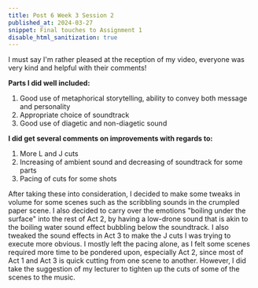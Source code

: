 ```yaml
---
title: Post 6 Week 3 Session 2
published_at: 2024-03-27
snippet: Final touches to Assignment 1
disable_html_sanitization: true
---
```


I must say I'm rather pleased at the reception of my video, everyone was very kind and helpful with their comments!

**Parts I did well included:**
1. Good use of metaphorical storytelling, ability to convey both message and personality
2. Appropriate choice of soundtrack
3. Good use of diagetic and non-diagetic sound

**I did get several comments on improvements with regards to:**
1. More L and J cuts
2. Increasing of ambient sound and decreasing of soundtrack for some parts
3. Pacing of cuts for some shots

After taking these into consideration, I decided to make some tweaks in volume for some scenes such as the scribbling sounds in the crumpled paper scene. I also decided to carry over the emotions "boiling under the surface" into the rest of Act 2, by having a low-drone sound that is akin to the boiling water sound effect bubbling below the soundtrack.
I also tweaked the sound effects in Act 3 to make the J cuts I was trying to execute more obvious. I mostly left the pacing alone, as I felt some scenes required more time to be pondered upon, especially Act 2, since most of Act 1 and Act 3 is quick cutting from one scene to another. However, I did take the suggestion of my lecturer to tighten up the cuts of some of the scenes to the music.